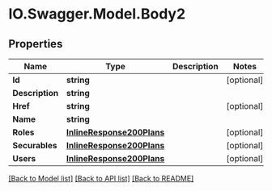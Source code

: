 # IO.Swagger.Model.Body2
## Properties

Name | Type | Description | Notes
------------ | ------------- | ------------- | -------------
**Id** | **string** |  | [optional] 
**Description** | **string** |  | 
**Href** | **string** |  | [optional] 
**Name** | **string** |  | 
**Roles** | [**InlineResponse200Plans**](InlineResponse200Plans.md) |  | [optional] 
**Securables** | [**InlineResponse200Plans**](InlineResponse200Plans.md) |  | [optional] 
**Users** | [**InlineResponse200Plans**](InlineResponse200Plans.md) |  | [optional] 

[[Back to Model list]](../README.md#documentation-for-models) [[Back to API list]](../README.md#documentation-for-api-endpoints) [[Back to README]](../README.md)

